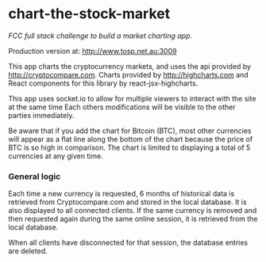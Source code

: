 # chart-the-stock-market
*FCC full stack challenge to build a market charting app.*

Production version at: http://www.tosp.net.au:3009

This app charts the cryptocurrency markets, and uses the api provided by http://cryptocompare.com. Charts provided by http://highcharts.com and React components for this library by react-jsx-highcharts.

This app uses socket.io to allow for multiple viewers to interact with the site at the same time Each others modifications will be visible to the other parties immediately.

Be aware that if you add the chart for Bitcoin (BTC), most other currencies will appear as a flat line along the bottom of the chart because the price of BTC is so high in comparison. The chart is limited to displaying a total of 5 currencies at any given time.

### General logic
Each time a new currency is requested, 6 months of historical data is retrieved from Cryptocompare.com and stored in the local database. It is also displayed to all connected clients. If the same currency is removed and then requested again during the same online session, it is retrieved from the local database.

When all clients have disconnected for that session, the database entries are deleted.


